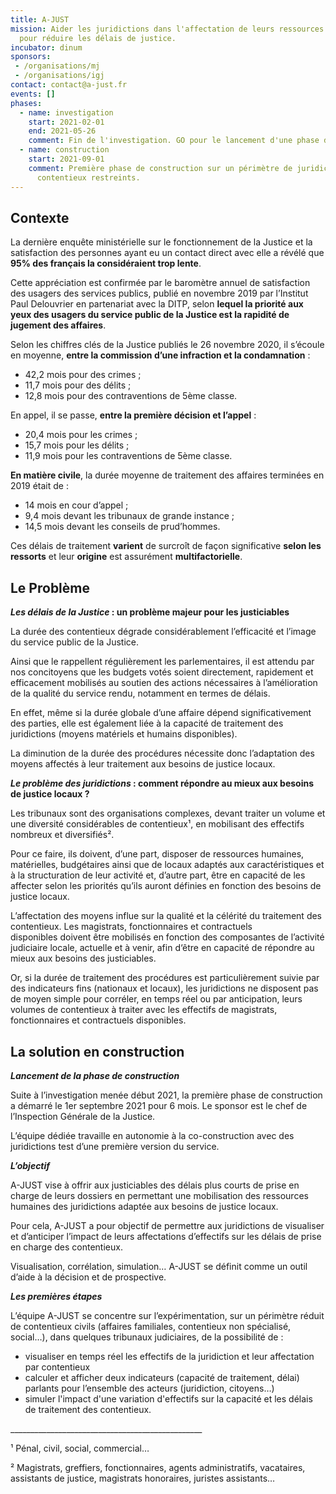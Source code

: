 ```yaml
---
title: A-JUST
mission: Aider les juridictions dans l'affectation de leurs ressources humaines
  pour réduire les délais de justice.
incubator: dinum
sponsors:
 - /organisations/mj
 - /organisations/igj
contact: contact@a-just.fr
events: []
phases:
  - name: investigation
    start: 2021-02-01
    end: 2021-05-26
    comment: Fin de l'investigation. GO pour le lancement d'une phase de construction.
  - name: construction
    start: 2021-09-01
    comment: Première phase de construction sur un périmètre de juridictions et de
      contentieux restreints.
---
```

<!--StartFragment-->

## **Contexte**

La dernière enquête ministérielle sur le fonctionnement de la Justice et la satisfaction des personnes ayant eu un contact direct avec elle a révélé que **95% des français la considéraient trop lente**.

Cette appréciation est confirmée par le baromètre annuel de satisfaction des usagers des services publics, publié en novembre 2019 par l’Institut Paul Delouvrier en partenariat avec la DITP, selon **lequel la priorité aux yeux des usagers du service public de la Justice est la rapidité de jugement des affaires**.

Selon les chiffres clés de la Justice publiés le 26 novembre 2020, il s’écoule en moyenne, **entre la commission d’une infraction et la condamnation** :

* 42,2 mois pour des crimes ;
* 11,7 mois pour des délits ;
* 12,8 mois pour des contraventions de 5ème classe.

En appel, il se passe, **entre la première décision et l’appel** :

* 20,4 mois pour les crimes ;
* 15,7 mois pour les délits ;
* 11,9 mois pour les contraventions de 5ème classe.

**En matière civile**, la durée moyenne de traitement des affaires terminées en 2019 était de :

* 14 mois en cour d’appel ;
* 9,4 mois devant les tribunaux de grande instance ;
* 14,5 mois devant les conseils de prud’hommes.

Ces délais de traitement **varient** de surcroît de façon significative **selon les ressorts** et leur **origine** est assurément **multifactorielle**.

## **Le Problème**

***Les délais de la Justice* : un problème majeur pour les justiciables**

La durée des contentieux dégrade considérablement l’efficacité et l’image du service public de la Justice.

Ainsi que le rappellent régulièrement les parlementaires, il est attendu par nos concitoyens que les budgets votés soient directement, rapidement et efficacement mobilisés au soutien des actions nécessaires à l’amélioration de la qualité du service rendu, notamment en termes de délais.

En effet, même si la durée globale d’une affaire dépend significativement des parties, elle est également liée à la capacité de traitement des juridictions (moyens matériels et humains disponibles).

La diminution de la durée des procédures nécessite donc l’adaptation des moyens affectés à leur traitement aux besoins de justice locaux.


***Le problème des juridictions* : comment répondre au mieux aux besoins de justice locaux ?**  

Les tribunaux sont des organisations complexes, devant traiter un volume et une diversité considérables de contentieux¹, en mobilisant des effectifs nombreux et diversifiés².

Pour ce faire, ils doivent, d’une part, disposer de ressources humaines, matérielles, budgétaires ainsi que de locaux adaptés aux caractéristiques et à la structuration de leur activité et, d’autre part, être en capacité de les affecter selon les priorités qu’ils auront définies en fonction des besoins de justice locaux.

L’affectation des moyens influe sur la qualité et la célérité du traitement des contentieux. Les magistrats, fonctionnaires et contractuels disponibles doivent être mobilisés en fonction des composantes de l’activité judiciaire locale, actuelle et à venir, afin d‘être en capacité de répondre au mieux aux besoins des justiciables.

Or, si la durée de traitement des procédures est particulièrement suivie par des indicateurs fins (nationaux et locaux), les juridictions ne disposent pas de moyen simple pour corréler, en temps réel ou par anticipation, leurs volumes de contentieux à traiter avec les effectifs de  magistrats, fonctionnaires et contractuels disponibles.

## **La solution en construction**

***Lancement de la phase de construction***

Suite à l’investigation menée début 2021, la première phase de construction a démarré le 1er septembre 2021 pour 6 mois. Le sponsor est le chef de l’Inspection Générale de la Justice.

L’équipe dédiée travaille en autonomie à la co-construction avec des juridictions test d’une première version du service.

***L’objectif***

A-JUST vise à offrir aux justiciables des délais plus courts de prise en charge de leurs dossiers en permettant une mobilisation  des ressources humaines des juridictions adaptée aux besoins de justice locaux.

Pour cela, A-JUST a pour objectif de permettre aux juridictions de visualiser et d’anticiper l’impact de leurs affectations d’effectifs sur les délais de prise en charge des contentieux.

Visualisation, corrélation, simulation… A-JUST se définit comme un outil  d’aide à la décision et de prospective.


***Les premières étapes***

L’équipe A-JUST se concentre sur l’expérimentation, sur un périmètre réduit de contentieux civils (affaires familiales, contentieux non spécialisé, social…), dans quelques tribunaux judiciaires, de la possibilité de :
* visualiser en temps réel les effectifs de la juridiction et leur affectation par contentieux
* calculer et afficher deux indicateurs (capacité de traitement, délai) parlants pour l’ensemble des acteurs (juridiction, citoyens…)
* simuler l'impact d'une variation d'effectifs sur la capacité et les délais de traitement des contentieux.

\_\_\_\_\_\_\_\_\_\_\_\_\_\_\_\_\_\_\_\_\_\_\_\_\_\_\_\_\_\_\_\_\_\_\_\_\_\_\_\_\_\_\_\_\_\_\_\_

¹ Pénal, civil, social, commercial…

² Magistrats, greffiers, fonctionnaires, agents administratifs, vacataires, assistants de justice, magistrats honoraires, juristes assistants…

<!--EndFragment-->